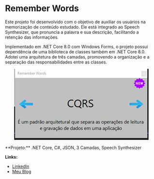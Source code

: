 # Remember Words

Este projeto foi desenvolvido com o objetivo de auxiliar os usuários na memorização de conteúdo estudado. Ele está integrado ao Speech Synthesizer, que pronuncia a palavra e sua descrição, facilitando a retenção das informações.

Implementado em .NET Core 8.0 com Windows Forms, o projeto possui dependência de uma biblioteca de classes também em .NET Core 8.0. Adotei uma arquitetura de três camadas, promovendo a organização e a separação das responsabilidades entre as classes.

<p align="center">
  <img src="Projeto.png" >
</p>
**Projeto:** .NET Core, C#, JSON, 3 Camadas, Speech Synthesizer

**Links:**
* [LinkedIn](https://www.linkedin.com/in/joao-pedro-fernandes-95a125180/)
* [Meu Blog](https://medium.com/@joaop_25)
